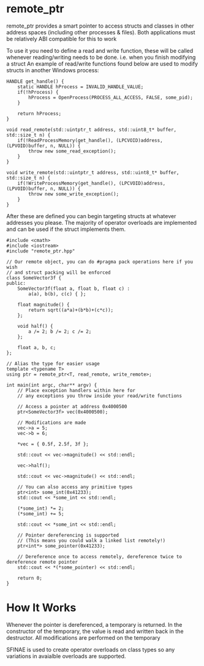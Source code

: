 # remote_ptr
remote_ptr provides a smart pointer to access structs and classes in other address spaces (including other processes & files). Both applications must be relatively ABI compatible for this to work

To use it you need to define a read and write function, these will be called whenever reading/writing needs to be done. i.e. when you finish modifying a struct
An example of read/write functions found below are used to modify structs in another Windows process:
```
HANDLE get_handle() {
    static HANDLE hProcess = INVALID_HANDLE_VALUE;
    if(!hProcess) {
        hProcess = OpenProcess(PROCESS_ALL_ACCESS, FALSE, some_pid);
    }
    
    return hProcess;
}

void read_remote(std::uintptr_t address, std::uint8_t* buffer, std::size_t n) {
    if(!ReadProcessMemory(get_handle(), (LPCVOID)address, (LPVOID)buffer, n, NULL)) {
        throw new some_read_exception();
    }
}

void write_remote(std::uintptr_t address, std::uint8_t* buffer, std::size_t n) {
    if(!WriteProcessMemory(get_handle(), (LPCVOID)address, (LPVOID)buffer, n, NULL)) {
        throw new some_write_exception();
    }
}
```

After these are defined you can begin targeting structs at whatever addresses you please. The majority of operator overloads are implemented and can be used if the struct implements them.

```
#include <cmath>
#include <iostream>
#include "remote_ptr.hpp"

// Our remote object, you can do #pragma pack operations here if you wish
// and struct packing will be enforced
class SomeVector3f {
public:
    SomeVector3f(float a, float b, float c) :
        a(a), b(b), c(c) { };
        
    float magnitude() {
        return sqrt((a*a)+(b*b)+(c*c));
    };
    
    void half() {
        a /= 2; b /= 2; c /= 2;
    };
        
    float a, b, c;
};

// Alias the type for easier usage
template <typename T>
using ptr = remote_ptr<T, read_remote, write_remote>;

int main(int argc, char** argv) {
    // Place exception handlers within here for 
    // any exceptions you throw inside your read/write functions

    // Access a pointer at address 0x4000500
    ptr<SomeVector3f> vec(0x4000500);
    
    // Modifications are made
    vec->a = 5;
    vec->b = 6;
    
    *vec = { 0.5f, 2.5f, 3f };
    
    std::cout << vec->magnitude() << std::endl;
    
    vec->half();
    
    std::cout << vec->magnitude() << std::endl;
    
    // You can also access any primitive types
    ptr<int> some_int(0x41233);
    std::cout << *some_int << std::endl;
    
    (*some_int) *= 2;
    (*some_int) += 5;
    
    std::cout << *some_int << std::endl;
    
    // Pointer dereferencing is supported
    // (This means you could walk a linked list remotely!)
    ptr<int*> some_pointer(0x41233);
    
    // Dereference once to access remotely, dereference twice to dereference remote pointer
    std::cout << *(*some_pointer) << std::endl;
    
    return 0;
}
```

# How It Works

Whenever the pointer is dereferenced, a temporary is returned. In the constructor of the temporary, the value is read and written back in the destructor. All modifications are performed on the temporary

SFINAE is used to create operator overloads on class types so any variations in avaialble overloads are supported.








```
